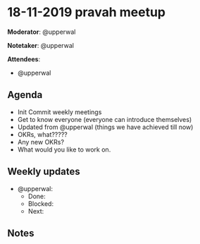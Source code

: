 # 18-11-2019 pravah meetup

**Moderator**: @upperwal

**Notetaker**: @upperwal

**Attendees**:
  - @upperwal

## Agenda

- Init Commit weekly meetings
- Get to know everyone (everyone can introduce themselves)
- Updated from @upperwal (things we have achieved till now)
- OKRs, what?????
- Any new OKRs?
- What would you like to work on.

## Weekly updates

- @upperwal:
  - Done:
  - Blocked:
  - Next:

## Notes
